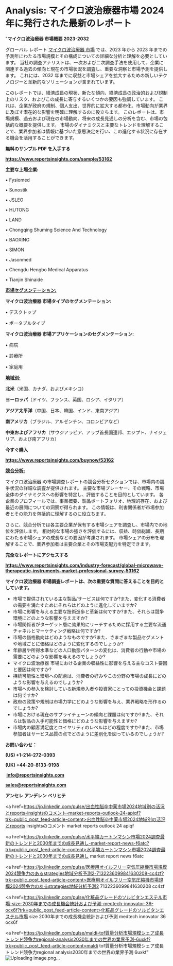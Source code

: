 # Analysis: マイクロ波治療器市場 2024 年に発行された最新のレポート

"<strong>マイクロ波治療器 市場概要 2023-2032</strong>

グローバル レポート <a href=https://www.reportsinsights.com/sample/53162>マイクロ波治療器 市場</a> では、2023 年から 2023 年までの予測年にわたる市場規模とその構成についての詳細な分析と理解を必要としています。 当社の調査アナリストは、一次および二次調査手法を使用して、企業に関連する過去の傾向と現在の市場状況を調査し、重要な洞察と市場予測を提供します。 これには、2032 年までに収益と市場シェアを拡大​​するための新しいテクノロジーと革新的なソリューションが含まれています。

このレポートでは、経済成長の現状、新たな傾向、経済成長の政治的および規制上のリスク、およびこの成長に寄与するいくつかの要因も強調しています。 これは、企業が政府の規制、個人支出、世界的に拡大する都市化、市場動向が業界に及ぼす潜在的な影響を明確に理解するのに役立ちます。 このレポートは、市場規模、過去および現在の市場動向、将来の成長見通しの分析を含む、市場の包括的な概要を提供します。 市場のダイナミクスと主要なトレンドを理解することで、業界参加者は情報に基づいた意思決定を行い、この進化する状況に存在する機会を活用することができます。

<strong><b>無料のサンプル PDF を入手する</b></strong>

<a href=https://www.reportsinsights.com/sample/53162><strong><u>https://www.reportsinsights.com/sample/53162</u></strong></a>

<strong>主要な上場企業:</strong>

• Fysiomed

• Sunostik

• JSLEO

• HUTONG

• LAND

• Chongqing Shuming Science And Technology

• BAOXING

• SIMON

• Jasonmed

• Chengdu Hengbo Medical Apparatus

• Tianjin Shinaide

<strong><u>市場セグメンテーション</u></strong><strong><u>:</u></strong>

<strong>マイクロ波治療器 市場タイプのセグメンテーション:</strong>

• デスクトップ

• ポータブルタイプ

<strong>マイクロ波治療器 市場アプリケーションのセグメンテーション:</strong>

• 病院

• 診療所

• 家庭用

<strong><u>地域別</u></strong><strong><u>:</u></strong>

<strong>北米</strong>（米国、カナダ、およびメキシコ）

<strong>ヨーロッパ</strong>（ドイツ、フランス、英国、ロシア、イタリア）

<strong>アジア太平洋</strong>（中国、日本、韓国、インド、東南アジア）

<strong>南アメリカ</strong>（ブラジル、アルゼンチン、コロンビアなど）

<strong>中東およびアフリカ</strong>（サウジアラビア、アラブ首長国連邦、エジプト、ナイジェリア、および南アフリカ）

<strong>今すぐ購入</strong>

<a href=https://www.reportsinsights.com/buynow/53162><strong><u>https://www.reportsinsights.com/buynow/53162</u></strong></a>

<strong><u>競合分析:</u></strong>

マイクロ波治療器 の市場調査レポートの競合分析セクションでは、市場内の競争状況の詳細な調査が提供されます。 主要な市場プレーヤー、その戦略、市場全体のダイナミクスへの影響を特定し、評価することを目的としています。 各企業のプロフィールでは、事業概要、製品ポートフォリオ、地理的存在、および最近の展開についての洞察が得られます。 この情報は、利害関係者が市場参加者とその能力を包括的に理解するのに役立ちます。

さらに、競合分析では各主要企業が保有する市場シェアを調査し、市場内での地位を評価します。 相対的な市場の強さを評価するには、収益、時価総額、長期にわたる市場シェアの成長などの要因が考慮されます。 市場シェアの分布を理解することで、業界参加者は主要企業とその市場支配力を特定できます。

<strong>完全なレポートにアクセスする</strong>

<a href=https://www.reportsinsights.com/industry-forecast/global-microwave-therapeutic-instruments-market-professional-survey-53162><strong><u><b>https://www.reportsinsights.com/industry-forecast/global-microwave-therapeutic-instruments-market-professional-survey-53162</b></u></strong></a>

<strong><b>マイクロ波治療器 市場調査レポートは、次の重要な質問に答えることを目的としています。</b></strong>
<ul>
  <li>市場で提供されている主な製品/サービスは何ですか?また、変化する消費者の需要を満たすためにそれらはどのように進化していますか?</li>
  <li>市場に影響を与える主要な技術進歩と革新は何ですか?また、それらは競争環境にどのような影響を与えますか?</li>
  <li>市場関係者がターゲット層に効果的にリーチするために採用する主要な流通チャネルとマーケティング戦略は何ですか?</li>
  <li>市場の価格動向はどのようなものですか?また、さまざまな製品セグメントや地域ごとに価格はどのように変化するのでしょうか?</li>
  <li>年齢層や所得水準などの人口動態パターンの変化は、消費者の行動や市場の需要にどのような影響を与えるのでしょうか?</li>
  <li>マイクロ波治療器 市場における企業の収益性に影響を与える主なコスト要因と要因は何ですか?</li>
  <li>持続可能性と環境への配慮は、消費者の好みやこの分野の市場の成長にどのような影響を与えるのでしょうか?</li>
  <li>市場への参入を検討している新規参入者や投資家にとっての投資機会と課題は何ですか?</li>
  <li>政府の政策や規制は市場力学にどのような影響を与え、業界戦略を形作るのでしょうか?</li>
  <li>市場における現在のサプライチェーンの傾向と課題は何ですか?また、それらは製品の入手可能性と価格にどのような影響を与えますか?</li>
  <li>市場内の顧客満足度とロイヤリティのレベルはどの程度ですか?また、市場参加者はサービス品質の点でどのように差別化を図っているのでしょうか?</li>
</ul>
<strong>お問い合わせ：</strong>

<strong>(US) +1-214-272-0393</strong>

<strong>(UK) +44-20-8133-9198</strong>

<strong> </strong><a href=info@reportsinsights.com><strong><u>info@reportsinsights.com</u></strong></a>

<a href=sales@reportsinsights.com><strong><u>sales@reportsinsights.com</u></strong></a>

<strong>アンセレ アンデレン ベリヒテ</strong>

<a href=https://jp.linkedin.com/pulse/出血性脳卒中薬市場2024地域別の活況とreports-insightsのコメント-market-reports-outlook-24-apiqf?trk=public_post_feed-article-content>出血性脳卒中薬市場2024地域別の活況とreports insightsのコメント market reports outlook 24 apiqf</a>

<a href=https://jp.linkedin.com/pulse/水平端カートンマシン市場2024調査最新のトレンドと2030年までの成長見通し-market-report-news-f6atc?trk=public_post_feed-article-content>水平端カートンマシン市場2024調査最新のトレンドと2030年までの成長見通し market report news f6atc</a>

<a href=https://jp.linkedin.com/pulse/医療用オイルフリー空気圧縮機市場規模2024競争力のあるstrategies地域分析予測2-7132236099841630208-cc4zf?trk=public_post_feed-article-content>医療用オイルフリー空気圧縮機市場規模2024競争力のあるstrategies地域分析予測2 7132236099841630208 cc4zf</a>

<a href=https://jp.linkedin.com/pulse/化粧品グレードのソルビタンエステル市場-size-2030年までの成長機会統計および予測-medtech-innovator-36-ocx6f?trk=public_post_feed-article-content>化粧品グレードのソルビタンエステル市場 size 2030年までの成長機会統計および予測 medtech innovator 36 ocx6f</a>

<a href=https://jp.linkedin.com/pulse/maldi-tof質量分析市場規模シェア成長トレンド競争力regional-analysis2030年までの世界の業界予測-6uxkf?trk=public_post_feed-article-content>maldi tof質量分析市場規模シェア成長トレンド競争力regional analysis2030年までの世界の業界予測 6uxkf</a>"
![Uploading image.png…]()
